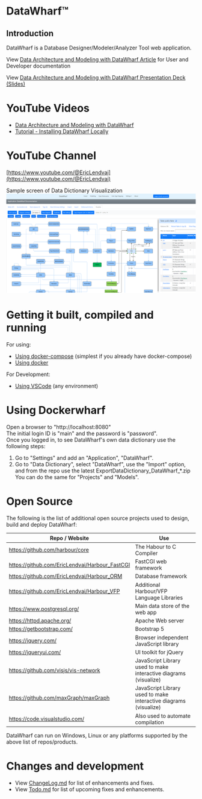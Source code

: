 # DataWharf&trade;

## Introduction
DataWharf is a Database Designer/Modeler/Analyzer Tool web application.  

View [Data Architecture and Modeling with DataWharf Article](https://harbour.wiki/index.asp?page=PublicArticles&mode=show&id=230224232407&sig=5928045156) for User and Developer documentation   

View [Data Architecture and Modeling with DataWharf Presentation Deck (Slides)](https://github.com/EricLendvai/DataWharf/blob/main/Presentation/Intro_To_DataWharf.pdf)   

# YouTube Videos
  * [Data Architecture and Modeling with DataWharf](https://www.youtube.com/watch?v=8GfwKYA4Agc)
  * [Tutorial - Installing DataWharf Locally](https://www.youtube.com/watch?v=Gc_Vib6_3is)

# YouTube Channel
[https://www.youtube.com/@EricLendvai](https://www.youtube.com/@EricLendvai)   

Sample screen of Data Dictionary Visualization 
![Sample screen of Data Dictionary Visualization](images/Sample001.png "Sample screen of Data Dictionary Visualization")

# Getting it built, compiled and running

For using:
* [Using docker-compose](doc/installation/docker-compose.md) (simplest if you already have docker-compose)
* [Using docker](doc/installation/docker.md)

For Development:
*	[Using VSCode](doc/installation/vscode.md) (any environment)

# Using Dockerwharf

Open a browser to "http://localhost:8080"   
The initial login ID is "main" and the password is "password".   
Once you logged in, to see DataWharf's own data dictionary use the following steps:   
1. Go to "Settings" and add an "Application", "DataWharf".   
2. Go to "Data Dictionary", select "DataWharf", use the "Import" option, and from the repo use the latest ExportDataDictionary_DataWharf_*.zip   
You can do the same for "Projects" and "Models".   

# Open Source
The following is the list of additional open source projects used to design, build and deploy DataWharf:

| Repo / Website  | Use |
| ------------- | ------------- |
| https://github.com/harbour/core                | The Habour to C Compiler |
| https://github.com/EricLendvai/Harbour_FastCGI | FastCGI web framework |
| https://github.com/EricLendvai/Harbour_ORM     | Database framework |
| https://github.com/EricLendvai/Harbour_VFP     | Additional Harbour/VFP Language Libraries |
| https://www.postgresql.org/                    | Main data store of the web app |
| https://httpd.apache.org/                      | Apache Web server |
| https://getbootstrap.com/                      | Bootstrap 5 |
| https://jquery.com/                            | Browser independent JavaScript library |
| https://jqueryui.com/                          | UI toolkit for jQuery |
| https://github.com/visjs/vis-network           | JavaScript Library used to make interactive diagrams (visualize) |
| https://github.com/maxGraph/maxGraph           | JavaScript Library used to make interactive diagrams (visualize) |
| https://code.visualstudio.com/                 | Also used to automate compilation |

DataWharf can run on Windows, Linux or any platforms supported by the above list of repos/products.

# Changes and development

* View [ChangeLog.md](ChangeLog.md) for list of enhancements and fixes.   
* View [Todo.md](Todo.md) for list of upcoming fixes and enhancements.



